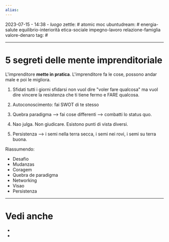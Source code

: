 ```yaml
---
alias: 
---
```

2023-07-15 - 14:38 - *luogo*
zettle: # atomic moc
ubuntudream: # energia-salute equilibrio-interiorità etica-sociale impegno-lavoro relazione-famiglia valore-denaro 
tag: #

---
# 5 segreti delle mente imprenditoriale


L'imprenditore **mette in pratica**.
L'imprenditore fa le cose, possono andar male e poi le migliora.

1. Sfidati tutti i giorni
	   sfidarsi non vuol dire "voler fare qualcosa" ma vuol dire vincere la resistenza che ti tiene fermo e FARE qualcosa.
	   
2.  Autoconoscimento: fai SWOT di te stesso
   
3. Quebra paradigma --> fai cose differenti --> combatti lo status quo.

4. Nao julga. Non giudicare. Esistono punti di vista diversi.
   
5. Persistenza --> i semi nella terra secca, i semi nei rovi, i semi su terra buona.

Riassumendo:
- Desafio
- Mudanzas
- Coragem
- Quebra de paradigma
- Networking
- Visao
- Persistenza

---
# Vedi anche
- 
- 